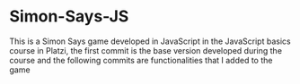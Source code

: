 # Simon-Says-JS
This is a Simon Says game developed in JavaScript in the JavaScript basics course in Platzi, the first commit is the base version developed during the course and the following commits are functionalities that I added to the game
